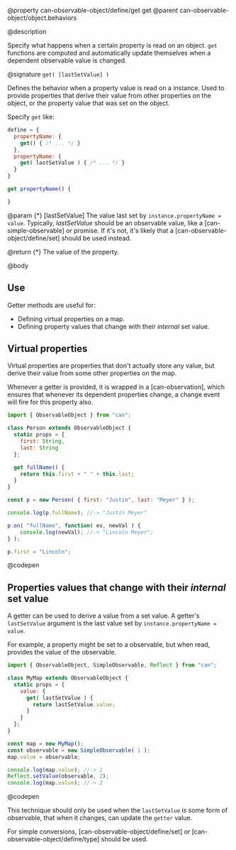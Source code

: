 @property can-observable-object/define/get get
@parent can-observable-object/object.behaviors

@description

Specify what happens when a certain property is read on an object. `get` functions
are computed and automatically update themselves when a dependent
observable value is changed.


@signature `get( [lastSetValue] )`

Defines the behavior when a property value is read on a instance. Used to provide properties that derive their value from other properties on the object, or the property value that was set on the object.

Specify `get` like:

```js
define = {
  propertyName: {
    get() { /* ... */ }
  },
  propertyName: {
    get( lastSetValue ) { /* ... */ }
  }
}

get propertyName() {

}
```

  @param {*} [lastSetValue] The value last set by `instance.propertyName = value`.  Typically, _lastSetValue_
  should be an observable value, like a [can-simple-observable] or promise. If it's not, it's likely
  that a [can-observable-object/define/set] should be used instead.

  @return {*} The value of the property.

@body

## Use

Getter methods are useful for:

 - Defining virtual properties on a map.
 - Defining property values that change with their _internal_ set value.

## Virtual properties


Virtual properties are properties that don't actually store any value, but derive their value
from some other properties on the map.

Whenever a getter is provided, it is wrapped in a [can-observation], which ensures
that whenever its dependent properties change, a change event will fire for this property also.

```js
import { ObservableObject } from "can";

class Person extends ObservableObject {
  static props = {
    first: String,
    last: String
  };

  get fullName() {
    return this.first + " " + this.last;
  }
}

const p = new Person( { first: "Justin", last: "Meyer" } );

console.log(p.fullName); //-> "Justin Meyer"

p.on( "fullName", function( ev, newVal ) {
	console.log(newVal); //-> "Lincoln Meyer";
} );

p.first = "Lincoln";
```
@codepen

## Properties values that change with their _internal_ set value

A getter can be used to derive a value from a set value. A getter's
`lastSetValue` argument is the last value set by `instance.propertyName = value`.

For example, a property might be set to a observable, but when read, provides the value
of the observable.

```js
import { ObservableObject, SimpleObservable, Reflect } from "can";

class MyMap extends ObservableObject {
  static props = {
    value: {
      get( lastSetValue ) {
        return lastSetValue.value;
      }
    }
  };
}

const map = new MyMap();
const observable = new SimpleObservable( 1 );
map.value = observable;

console.log(map.value); //-> 1
Reflect.setValue(observable, 2);
console.log(map.value); //-> 2
```
@codepen

This technique should only be used when the `lastSetValue` is some form of
observable, that when it changes, can update the `getter` value.

For simple conversions, [can-observable-object/define/set] or [can-observable-object/define/type] should be used.
